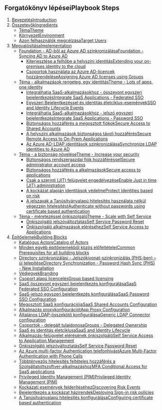 ## <a name="playbook-steps"></a><span data-ttu-id="225b8-101">Forgatókönyv lépései</span><span class="sxs-lookup"><span data-stu-id="225b8-101">Playbook Steps</span></span>
1. [<span data-ttu-id="225b8-102">Bevezetés</span><span class="sxs-lookup"><span data-stu-id="225b8-102">Introduction</span></span>](../articles/active-directory/active-directory-playbook-intro.md)
2. [<span data-ttu-id="225b8-103">Összetevők</span><span class="sxs-lookup"><span data-stu-id="225b8-103">Ingredients</span></span>](../articles/active-directory/active-directory-playbook-ingredients.md)
    * [<span data-ttu-id="225b8-104">Téma</span><span class="sxs-lookup"><span data-stu-id="225b8-104">Theme</span></span>](../articles/active-directory/active-directory-playbook-ingredients.md)
    * [<span data-ttu-id="225b8-105">Környezet</span><span class="sxs-lookup"><span data-stu-id="225b8-105">Environment</span></span>](../articles/active-directory/active-directory-playbook-ingredients.md#theme)
    * [<span data-ttu-id="225b8-106">Azon felhasználók megcélzása</span><span class="sxs-lookup"><span data-stu-id="225b8-106">Target Users</span></span>](../articles/active-directory/active-directory-playbook-ingredients.md#environment)
3. [<span data-ttu-id="225b8-107">Megvalósítása</span><span class="sxs-lookup"><span data-stu-id="225b8-107">Implementation</span></span>](../articles/active-directory/active-directory-playbook-implementation.md)
   * [<span data-ttu-id="225b8-108">Foundation - AD-ből az Azure AD szinkronizálása</span><span class="sxs-lookup"><span data-stu-id="225b8-108">Foundation - Syncing AD to Azure AD</span></span>](../articles/active-directory/active-directory-playbook-implementation.md#foundation---syncing-ad-to-azure-ad)
     * [<span data-ttu-id="225b8-109">Kiterjesztése a felhőbe a helyszíni identitás</span><span class="sxs-lookup"><span data-stu-id="225b8-109">Extending your on-premises identity to the cloud</span></span>](../articles/active-directory/active-directory-playbook-implementation.md#extending-your-on-premises-identity-to-the-cloud)  
     * [<span data-ttu-id="225b8-110">Csoportok használata az Azure AD-licencek hozzárendelése</span><span class="sxs-lookup"><span data-stu-id="225b8-110">Assigning Azure AD licenses using Groups</span></span>](../articles/active-directory/active-directory-playbook-implementation.md#assigning-azure-ad-licenses-using-groups)
   * [<span data-ttu-id="225b8-111">Téma - alkalmazások rengeteg, egy identitás</span><span class="sxs-lookup"><span data-stu-id="225b8-111">Theme - Lots of apps, one identity</span></span>](../articles/active-directory/active-directory-playbook-implementation.md#theme---lots-of-apps-one-identity)
     * [<span data-ttu-id="225b8-112">Integrálhatja SaaS-alkalmazásokhoz - összevont egyszeri bejelentkezés</span><span class="sxs-lookup"><span data-stu-id="225b8-112">Integrate SaaS Applications - Federated SSO</span></span>](../articles/active-directory/active-directory-playbook-implementation.md#integrate-saas-applications---federated-sso)
     * [<span data-ttu-id="225b8-113">Egyszeri Bejelentkezéssel és identitás életciklus-események</span><span class="sxs-lookup"><span data-stu-id="225b8-113">SSO and Identity Lifecycle Events</span></span>](../articles/active-directory/active-directory-playbook-implementation.md#sso-and-identity-lifecycle-events)
     * [<span data-ttu-id="225b8-114">Integrálhatja SaaS-alkalmazásokhoz - jelszó egyszeri bejelentkezés</span><span class="sxs-lookup"><span data-stu-id="225b8-114">Integrate SaaS Applications - Password SSO</span></span>](../articles/active-directory/active-directory-playbook-implementation.md#integrate-saas-applications---password-sso)
     * [<span data-ttu-id="225b8-115">Biztonságos hozzáférés a megosztott fiókok</span><span class="sxs-lookup"><span data-stu-id="225b8-115">Secure Access to Shared Accounts</span></span>](../articles/active-directory/active-directory-playbook-implementation.md#secure-access-to-shared-accounts)
     * [<span data-ttu-id="225b8-116">A helyszíni alkalmazások biztonságos távoli hozzáférés</span><span class="sxs-lookup"><span data-stu-id="225b8-116">Secure Remote Access to On-Prem Applications</span></span>](../articles/active-directory/active-directory-playbook-implementation.md#secure-remote-access-to-on-premises-applications)
     * [<span data-ttu-id="225b8-117">Az Azure AD-LDAP identitások szinkronizálása</span><span class="sxs-lookup"><span data-stu-id="225b8-117">Synchronize LDAP identities to Azure AD</span></span>](../articles/active-directory/active-directory-playbook-implementation.md#synchronize-ldap-identities-to-azure-ad)
   * [<span data-ttu-id="225b8-118">Téma - a biztonság növelése</span><span class="sxs-lookup"><span data-stu-id="225b8-118">Theme - Increase your security</span></span>](../articles/active-directory/active-directory-playbook-implementation.md#theme---increase-your-security)
     * [<span data-ttu-id="225b8-119">Biztonságos rendszergazdai fiók hozzáféréssel</span><span class="sxs-lookup"><span data-stu-id="225b8-119">Secure administrator account access</span></span>](../articles/active-directory/active-directory-playbook-implementation.md#secure-administrator-account-access)
     * [<span data-ttu-id="225b8-120">Biztonságos hozzáférés a alkalmazások</span><span class="sxs-lookup"><span data-stu-id="225b8-120">Secure access to applications</span></span>](../articles/active-directory/active-directory-playbook-implementation.md#secure-access-to-applications)
     * [<span data-ttu-id="225b8-121">Csak a szerinti (JIT) felügyelet engedélyezése</span><span class="sxs-lookup"><span data-stu-id="225b8-121">Enable Just in time (JIT) administration</span></span>](../articles/active-directory/active-directory-playbook-implementation.md#enable-just-in-time-jit-administration)
     * [<span data-ttu-id="225b8-122">A kockázat alapján identitások védelme</span><span class="sxs-lookup"><span data-stu-id="225b8-122">Protect Identities based on risk</span></span>](../articles/active-directory/active-directory-playbook-implementation.md#protect-identities-based-on-risk)
     * [<span data-ttu-id="225b8-123">A jelszavak a Tanúsítványalapú hitelesítés használata nélkül végezzen hitelesítést</span><span class="sxs-lookup"><span data-stu-id="225b8-123">Authenticate without passwords using certificate based authentication</span></span>](../articles/active-directory/active-directory-playbook-implementation.md#authenticate-without-passwords-using-certificate-based-authentication)
   * [<span data-ttu-id="225b8-124">Téma - méretezéssel önkiszolgáló</span><span class="sxs-lookup"><span data-stu-id="225b8-124">Theme - Scale with Self Service</span></span>](../articles/active-directory/active-directory-playbook-implementation.md#theme---scale-with-self-service)
     * [<span data-ttu-id="225b8-125">Önkiszolgáló jelszóváltoztatás</span><span class="sxs-lookup"><span data-stu-id="225b8-125">Self Service Password Reset</span></span>](../articles/active-directory/active-directory-playbook-implementation.md#self-service-password-reset)
     * [<span data-ttu-id="225b8-126">Önkiszolgáló alkalmazások eléréséhez</span><span class="sxs-lookup"><span data-stu-id="225b8-126">Self Service Access to Applications</span></span>](../articles/active-directory/active-directory-playbook-implementation.md#self-service-access-to-applications)
4. [<span data-ttu-id="225b8-127">Építőelemek</span><span class="sxs-lookup"><span data-stu-id="225b8-127">Building Blocks</span></span>](../articles/active-directory/active-directory-playbook-building-blocks.md)
   * [<span data-ttu-id="225b8-128">Katalógus Actors</span><span class="sxs-lookup"><span data-stu-id="225b8-128">Catalog of Actors</span></span>](../articles/active-directory/active-directory-playbook-building-blocks.md)
   * [<span data-ttu-id="225b8-129">Minden egyéb építőelemekből közös előfeltételei</span><span class="sxs-lookup"><span data-stu-id="225b8-129">Common Prerequisites for all building blocks</span></span>](../articles/active-directory/active-directory-playbook-building-blocks.md#common-prerequisites-for-all-building-blocks)
   * [<span data-ttu-id="225b8-130">Directory szinkronizálási - Jelszókivonat-szinkronizálás (PHS-ben) – új telepítése</span><span class="sxs-lookup"><span data-stu-id="225b8-130">Directory Synchronization - Password Hash Sync (PHS) - New Installation</span></span>](../articles/active-directory/active-directory-playbook-building-blocks.md#directory-synchronization---password-hash-sync-phs---new-installation)
   * [<span data-ttu-id="225b8-131">Védjegyek</span><span class="sxs-lookup"><span data-stu-id="225b8-131">Branding</span></span>](../articles/active-directory/active-directory-playbook-building-blocks.md#branding)
   * [<span data-ttu-id="225b8-132">Csoport alapú licencelés</span><span class="sxs-lookup"><span data-stu-id="225b8-132">Group based licensing</span></span>](../articles/active-directory/active-directory-playbook-building-blocks.md#group-based-licensing)
   * [<span data-ttu-id="225b8-133">SaaS összevont egyszeri bejelentkezés konfigurálása</span><span class="sxs-lookup"><span data-stu-id="225b8-133">SaaS Federated SSO Configuration</span></span>](../articles/active-directory/active-directory-playbook-building-blocks.md#saas-federated-sso-configuration)
   * [<span data-ttu-id="225b8-134">SaaS-jelszó egyszeri bejelentkezés konfigurálása</span><span class="sxs-lookup"><span data-stu-id="225b8-134">SaaS Password SSO Configuration</span></span>](../articles/active-directory/active-directory-playbook-building-blocks.md#saas-password-sso-configuration)
   * [<span data-ttu-id="225b8-135">Megosztott SaaS konfigurációja</span><span class="sxs-lookup"><span data-stu-id="225b8-135">SaaS Shared Accounts Configuration</span></span>](../articles/active-directory/active-directory-playbook-building-blocks.md#saas-shared-accounts-configuration)
   * [<span data-ttu-id="225b8-136">Alkalmazás proxykonfigurációt</span><span class="sxs-lookup"><span data-stu-id="225b8-136">App Proxy Configuration</span></span>](../articles/active-directory/active-directory-playbook-building-blocks.md#app-proxy-configuration)
   * [<span data-ttu-id="225b8-137">Általános LDAP-összekötő konfigurálása</span><span class="sxs-lookup"><span data-stu-id="225b8-137">Generic LDAP Connector configuration</span></span>](../articles/active-directory/active-directory-playbook-building-blocks.md#generic-ldap-connector-configuration)
   * [<span data-ttu-id="225b8-138">Csoportok - delegált tulajdonosa</span><span class="sxs-lookup"><span data-stu-id="225b8-138">Groups - Delegated Ownership</span></span>](../articles/active-directory/active-directory-playbook-building-blocks.md#groups---delegated-ownership)
   * [<span data-ttu-id="225b8-139">SaaS és identitás életciklusa</span><span class="sxs-lookup"><span data-stu-id="225b8-139">SaaS and Identity Lifecycle</span></span>](../articles/active-directory/active-directory-playbook-building-blocks.md#saas-and-identity-lifecycle)
   * [<span data-ttu-id="225b8-140">Alkalmazás-felügyelet elérésének önkiszolgáló</span><span class="sxs-lookup"><span data-stu-id="225b8-140">Self Service Access to Application Management</span></span>](../articles/active-directory/active-directory-playbook-building-blocks.md#self-service-access-to-application-management)
   * [<span data-ttu-id="225b8-141">Önkiszolgáló jelszóváltoztatás</span><span class="sxs-lookup"><span data-stu-id="225b8-141">Self Service Password Reset</span></span>](../articles/active-directory/active-directory-playbook-building-blocks.md#self-service-password-reset)
   * [<span data-ttu-id="225b8-142">Az Azure multi-factor Authentication telefonhívást</span><span class="sxs-lookup"><span data-stu-id="225b8-142">Azure Multi-Factor Authentication with Phone Calls</span></span>](../articles/active-directory/active-directory-playbook-building-blocks.md#azure-multi-factor-authentication-with-phone-calls)
   * [<span data-ttu-id="225b8-143">Többtényezős hitelesítés feltételes hozzáférés a Szolgáltatottszoftver-alkalmazáshoz</span><span class="sxs-lookup"><span data-stu-id="225b8-143">MFA Conditional Access for SaaS applications</span></span>](../articles/active-directory/active-directory-playbook-building-blocks.md#mfa-conditional-access-for-saas-applications)
   * [<span data-ttu-id="225b8-144">Privileged Identity Management (PIM)</span><span class="sxs-lookup"><span data-stu-id="225b8-144">Privileged Identity Management (PIM)</span></span>](../articles/active-directory/active-directory-playbook-building-blocks.md#privileged-identity-management-pim)
   * [<span data-ttu-id="225b8-145">Kockázati események felderítéséhez</span><span class="sxs-lookup"><span data-stu-id="225b8-145">Discovering Risk Events</span></span>](../articles/active-directory/active-directory-playbook-building-blocks.md#discovering-risk-events)
   * [<span data-ttu-id="225b8-146">Bejelentkezés a kockázat házirendek</span><span class="sxs-lookup"><span data-stu-id="225b8-146">Deploying Sign-in risk policies</span></span>](../articles/active-directory/active-directory-playbook-building-blocks.md#deploying-sign-in-risk-policies)
   * [<span data-ttu-id="225b8-147">A Tanúsítványalapú hitelesítés konfigurálása</span><span class="sxs-lookup"><span data-stu-id="225b8-147">Configuring certificate based authentication</span></span>](../articles/active-directory/active-directory-playbook-building-blocks.md#configuring-certificate-based-authentication)
